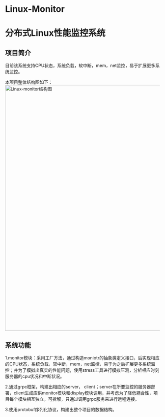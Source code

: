 # Linux-Monitor
# 分布式Linux性能监控系统

## 项目简介

目前该系统支持CPU状态，系统负载，软中断，mem，net监控，易于扩展更多系统监控。

本项目整体结构图如下：
<img width="799" alt="Linux-monitor结构图" src="https://github.com/passenger6666/Linux-Monitor/assets/110956250/360254ce-caba-430f-a2bf-b99b39fd823c">

## 系统功能

1.monitor模块：采用工厂方法，通过构造moniotr的抽象类定义接口，后实现相应的CPU状态，系统负载，软中断，mem，net监控，易于为之后扩展更多系统监控；并为了模拟出真实的性能问题，使用stress工具进行模拟压测，分析相应时刻服务器的cpu状况和中断状况。

2.通过grpc框架，构建出相应的server， client；server在所要监控的服务器部署，client生成库供monitor模块和display模块调用，并考虑为了降低耦合性，项目每个模块相互独立，可拆解，只通过调用grpc服务来进行远程连接。

3.使用protobuf序列化协议，构建出整个项目的数据结构。
